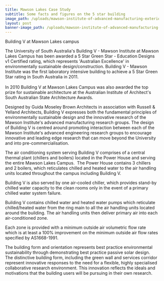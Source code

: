 ```yaml
---
title: Mawson Lakes Case Study
subtitle: Some facts and figures on the 5 star building
image_path: /uploads/mawson-institute-of-advanced-manufacturing-exterior.jpg
layout: post
banner-image_path: /uploads/mawson-institute-of-advanced-manufacturing-render.jpg
---
```



Building V at Mawson Lakes campus

The University of South Australia's Building V - Mawson Institute at Mawson Lakes Campus has been awarded a 5 Star Green Star - Education Designs v1 Certified rating, which represents 'Australian Excellence' in environmentally sustainable design/construction. Building V - Mawson Institute was the first laboratory intensive building to achieve a 5 Star Green Star rating in South Australia in 2011.<br><br>In 2010 Building V at Mawson Lakes Campus was also awarded the top prize for sustainable architecture at the Australian Institute of Architect's South Australian State Architecture Awards.

Designed by Guida Moseley Brown Architects in association with Russell & Yelland Architects, Building V expresses both the fundamental principles of environmentally sustainable design and the innovative research of the Mawson Institute's advanced manufacturing research groups. The design of Building V is centred around promoting interaction between each of the Mawson Institute's advanced engineering research groups to encourage innovative and leading edge research that can move beyond the University and into pre-commercialisation.

The air conditioning system serving Building V comprises of a central thermal plant (chillers and boilers) located in the Power House and serving the entire Mawson Lakes Campus.  The Power House contains 3 chillers and 2 boilers, which reticulates chilled and heated water to the air handling units located throughout the campus including Building V.

Building V is also served by one air-cooled chiller, which provides stand-by chilled water capacity to the clean rooms only in the event of a primary chilled water system failure.

Building V contains chilled water and heated water pumps which reticulate chilled/heated water from the ring main to all the air handling units located around the building. The air handling units then deliver primary air into each air-conditioned zone.

Each zone is provided with a minimum outside air volumetric flow rate which is at least a 100% improvement on the minimum outside air flow rates specified by AS1668-1991.

The building form and orientation represents best practice environmental sustainability through demonstrating best practice passive solar design. The distinctive building form, including the green wall and services corridor represent innovative responses to the need for a flexible, highly specialised collaborative research environment. This innovation reflects the ideals and motivations that the building users will be pursuing in their own research.